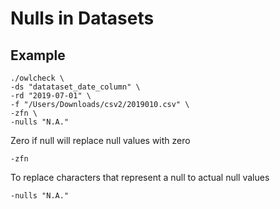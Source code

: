 # Nulls in Datasets

## Example

```
./owlcheck \
-ds "datataset_date_column" \
-rd "2019-07-01" \
-f "/Users/Downloads/csv2/2019010.csv" \
-zfn \
-nulls "N.A."   
```

Zero if null will replace null values with zero

```
-zfn  
```

To replace characters that represent a null to actual null values

```
-nulls "N.A."
```







